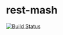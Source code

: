 # rest-mash

[![Build Status](https://travis-ci.com/samuelmurray/rest-mash.svg?token=metTeQBqcky3teaepvwx&branch=master)](https://travis-ci.com/samuelmurray/rest-mash)